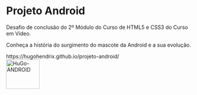 # Projeto Android
 Desafio de conclusão do 2º Módulo do Curso de HTML5 e CSS3 do Curso em Video.
 <p>Conheça a história do surgimento do mascote da Android e a sua evolução.</p>
 https://hugohendrix.github.io/projeto-android/
<div style="display: inline_block"> 
 <img align="center" alt="HuGo-ANDROID" height="80" width="90" src="https://iconarchive.com/download/i83819/designbolts/cute-social-2014/Android.ico">
</div>


